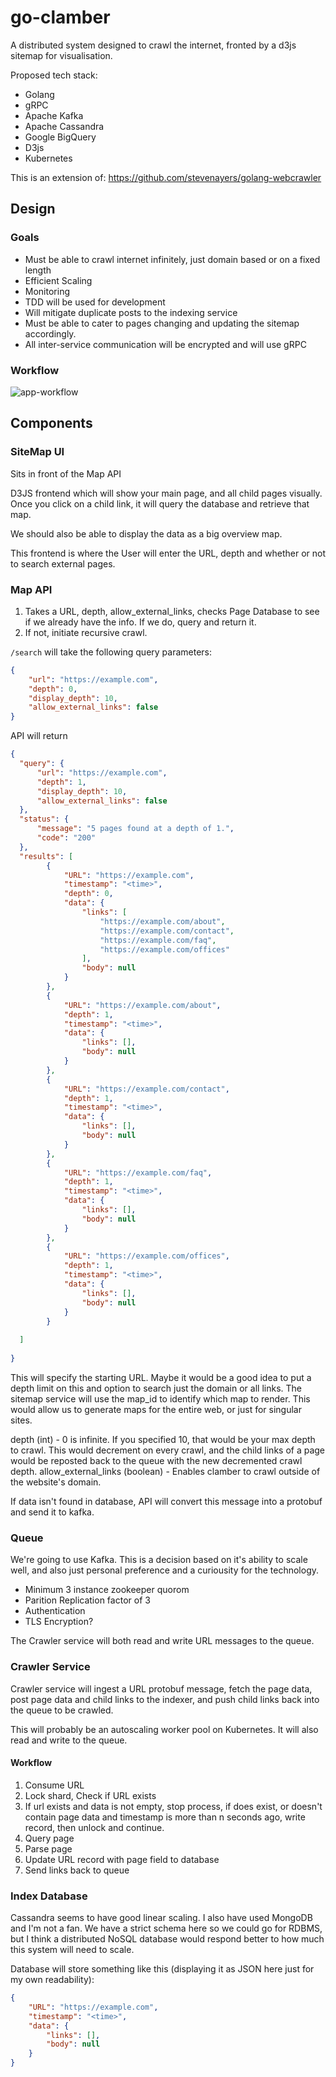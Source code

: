 # go-clamber
A distributed system designed to crawl the internet, fronted by a d3js sitemap for visualisation.

Proposed tech stack:
- Golang
- gRPC
- Apache Kafka
- Apache Cassandra
- Google BigQuery
- D3js
- Kubernetes

This is an extension of: https://github.com/stevenayers/golang-webcrawler
## Design

### Goals
- Must be able to crawl internet infinitely, just domain based or on a fixed length
- Efficient Scaling
- Monitoring
- TDD will be used for development
- Will mitigate duplicate posts to the indexing service
- Must be able to cater to pages changing and updating the sitemap accordingly.
- All inter-service communication will be encrypted and will use gRPC

### Workflow
![app-workflow](docs/imgs/go-clamber.png)


## Components

### SiteMap UI
Sits in front of the Map API

D3JS frontend which will show your main page, and all child pages visually. Once you click on a child link, it will query the database and retrieve that map.

We should also be able to display the data as a big overview map.

This frontend is where the User will enter the URL, depth and whether or not to search external pages.

### Map API
1. Takes a URL, depth, allow_external_links, checks Page Database to see if we already have the info. If we do, query and return it.
2. If not, initiate recursive crawl.

`/search` will take the following query parameters:
```json
{
    "url": "https://example.com",
    "depth": 0,
    "display_depth": 10,
    "allow_external_links": false
}
```
API will return
```json
{
  "query": {
      "url": "https://example.com",
      "depth": 1, 
      "display_depth": 10,
      "allow_external_links": false
  },
  "status": {
      "message": "5 pages found at a depth of 1.",
      "code": "200"
  },
  "results": [
        {
            "URL": "https://example.com",
            "timestamp": "<time>",
            "depth": 0,
            "data": {
                "links": [
                    "https://example.com/about",
                    "https://example.com/contact",
                    "https://example.com/faq",
                    "https://example.com/offices"
                ],
                "body": null
            }
        },
        {
            "URL": "https://example.com/about",
            "depth": 1,
            "timestamp": "<time>",
            "data": {
                "links": [],
                "body": null
            }
        },
        {
            "URL": "https://example.com/contact",
            "depth": 1,
            "timestamp": "<time>",
            "data": {
                "links": [],
                "body": null
            }
        },
        {
            "URL": "https://example.com/faq",
            "depth": 1,
            "timestamp": "<time>",
            "data": {
                "links": [],
                "body": null
            }
        },
        {
            "URL": "https://example.com/offices",
            "depth": 1,
            "timestamp": "<time>",
            "data": {
                "links": [],
                "body": null
            }
        }
        
  ]
  
}
```
This will specify the starting URL. Maybe it would be a good idea to put a depth limit on this and option to search just the domain or all links. The sitemap service will use the map_id to identify which map to render. This would allow us to generate maps for the entire web, or just for singular sites.

depth (int) - 0 is infinite. If you specified 10, that would be your max depth to crawl. This would decrement on every crawl, and the child links of a page would be reposted back to the queue with the new decremented crawl depth.
allow_external_links (boolean) - Enables clamber to crawl outside of the website's domain.

If data isn't found in database, API will convert this message into a protobuf and send it to kafka.

### Queue
We're going to use Kafka. This is a decision based on it's ability to scale well, and also just personal preference and a curiousity for the technology.
- Minimum 3 instance zookeeper quorom
- Parition Replication factor of 3
- Authentication
- TLS Encryption?

The Crawler service will both read and write URL messages to the queue.
### Crawler Service
Crawler service will ingest a URL protobuf message, fetch the page data, post page data and child links to the indexer, and push child links back into the queue to be crawled.

This will probably be an autoscaling worker pool on Kubernetes. It will also read and write to the queue.

#### Workflow
1. Consume URL
2. Lock shard, Check if URL exists
3. If url exists and data is not empty, stop process, if does exist, or doesn't contain page data and timestamp is more than n seconds ago, write record, then unlock and continue.
4. Query page
5. Parse page
6. Update URL record with page field to database
7. Send links back to queue

### Index Database
Cassandra seems to have good linear scaling. I also have used MongoDB and I'm not a fan. We have a strict schema here so we could go for RDBMS, but I think a distributed NoSQL database would respond better to how much this system will need to scale.

Database will store something like this (displaying it as JSON here just for my own readability):
```json
{
    "URL": "https://example.com",
    "timestamp": "<time>",
    "data": {
        "links": [],
        "body": null
    }
}
```


